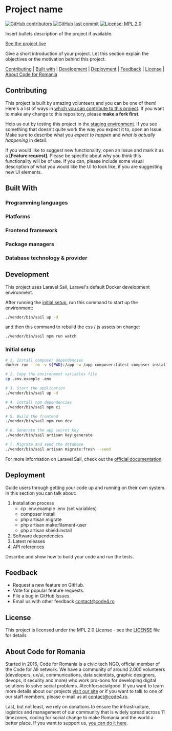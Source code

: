 # Project name

[![GitHub contributors][ico-contributors]][link-contributors]
[![GitHub last commit][ico-last-commit]][link-last-commit]
[![License: MPL 2.0][ico-license]][link-license]

Insert bullets description of the project if available.

[See the project live][link-production]

Give a short introduction of your project. Let this section explain the objectives or the motivation behind this project.

[Contributing](#contributing) | [Built with](#built-with) | [Development](#development) | [Deployment](#deployment) | [Feedback](#feedback) | [License](#license) | [About Code for Romania](#about-code-for-romania)

## Contributing

This project is built by amazing volunteers and you can be one of them! Here's a list of ways in [which you can contribute to this project][link-contributing]. If you want to make any change to this repository, please **make a fork first**.

Help us out by testing this project in the [staging environment][link-staging]. If you see something that doesn't quite work the way you expect it to, open an Issue. Make sure to describe what you _expect to happen_ and _what is actually happening_ in detail.

If you would like to suggest new functionality, open an Issue and mark it as a __[Feature request]__. Please be specific about why you think this functionality will be of use. If you can, please include some visual description of what you would like the UI to look like, if you are suggesting new UI elements.

## Built With

### Programming languages

### Platforms

### Frontend framework

### Package managers

### Database technology & provider

## Development

This project uses Laravel Sail, Laravel's default Docker development environment.

After running the [initial setup](#initial-setup), run this command to start up the environment:
```sh
./vendor/bin/sail up -d
```

and then this command to rebuild the css / js assets on change:

```sh
./vendor/bin/sail npm run watch
```

### Initial setup

```sh
# 1. Install composer dependencies
docker run --rm -v ${PWD}:/app -w /app composer:latest composer install --ignore-platform-reqs --no-scripts --no-interaction --prefer-dist --optimize-autoloader

# 2. Copy the environment variables file
cp .env.example .env

# 3. Start the application
./vendor/bin/sail up -d

# 4. Install npm dependencies
./vendor/bin/sail npm ci

# 5. Build the frontend
./vendor/bin/sail npm run dev

# 6. Generate the app secret key
./vendor/bin/sail artisan key:generate

# 7. Migrate and seed the database
./vendor/bin/sail artisan migrate:fresh --seed
```

For more information on Laravel Sail, check out the [official documentation](https://laravel.com/docs/9.x/sail).

## Deployment

Guide users through getting your code up and running on their own system. In this section you can talk about:
1. Installation process
    - cp .env.example .env (set variables)
    - composer install
    - php artisan migrate
    - php artisan make:filament-user
    - php artisan shield:install
3. Software dependencies
4. Latest releases
5. API references

Describe and show how to build your code and run the tests.

## Feedback

* Request a new feature on GitHub.
* Vote for popular feature requests.
* File a bug in GitHub Issues.
* Email us with other feedback contact@code4.ro

## License

This project is licensed under the MPL 2.0 License - see the [LICENSE](LICENSE) file for details

## About Code for Romania

Started in 2016, Code for Romania is a civic tech NGO, official member of the Code for All network. We have a community of around 2.000 volunteers (developers, ux/ui, communications, data scientists, graphic designers, devops, it security and more) who work pro-bono for developing digital solutions to solve social problems. #techforsocialgood. If you want to learn more details about our projects [visit our site][link-code4] or if you want to talk to one of our staff members, please e-mail us at contact@code4.ro.

Last, but not least, we rely on donations to ensure the infrastructure, logistics and management of our community that is widely spread across 11 timezones, coding for social change to make Romania and the world a better place. If you want to support us, [you can do it here][link-donate].


[ico-contributors]: https://img.shields.io/github/contributors/code4romania/standard-repo-template.svg?style=for-the-badge
[ico-last-commit]: https://img.shields.io/github/last-commit/code4romania/standard-repo-template.svg?style=for-the-badge
[ico-license]: https://img.shields.io/badge/license-MPL%202.0-brightgreen.svg?style=for-the-badge

[link-contributors]: https://github.com/code4romania/standard-repo-template/graphs/contributors
[link-last-commit]: https://github.com/code4romania/standard-repo-template/commits/main
[link-license]: https://opensource.org/licenses/MPL-2.0
[link-contributing]: https://github.com/code4romania/.github/blob/main/CONTRIBUTING.md

[link-production]: insert_link_here
[link-staging]: insert_link_here

[link-code4]: https://www.code4.ro/en/
[link-donate]: https://code4.ro/en/donate/

